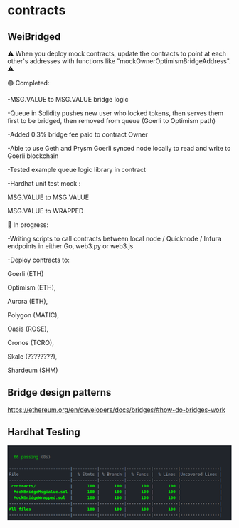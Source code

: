 # contracts

## WeiBridged

:warning: When you deploy mock contracts, update the contracts to point at each other's addresses with functions like "mockOwnerOptimismBridgeAddress".  :warning:

:green_circle: Completed:

-MSG.VALUE to MSG.VALUE bridge logic

-Queue in Solidity pushes new user who locked tokens, then serves them first to be bridged, then removed from queue (Goerli to Optimism path)

-Added 0.3% bridge fee paid to contract Owner

-Able to use Geth and Prysm Goerli synced node locally to read and write to Goerli blockchain

-Tested example queue logic library in contract

-Hardhat unit test mock :

MSG.VALUE to MSG.VALUE

MSG.VALUE to WRAPPED

:red_circle: In progress:

-Writing scripts to call contracts between local node / Quicknode / Infura endpoints in either Go, web3.py or web3.js

-Deploy contracts to:

Goerli (ETH)

Optimism (ETH),

Aurora (ETH),

Polygon (MATIC),

Oasis (ROSE),

Cronos (TCRO),

Skale (????????),

Shardeum (SHM)

## Bridge design patterns

https://ethereum.org/en/developers/docs/bridges/#how-do-bridges-work

## Hardhat Testing

<img src="https://github.com/WeiBridged/Contracts/blob/main/test/unit/hardhatLog.png" alt="HardhatTest"/>
